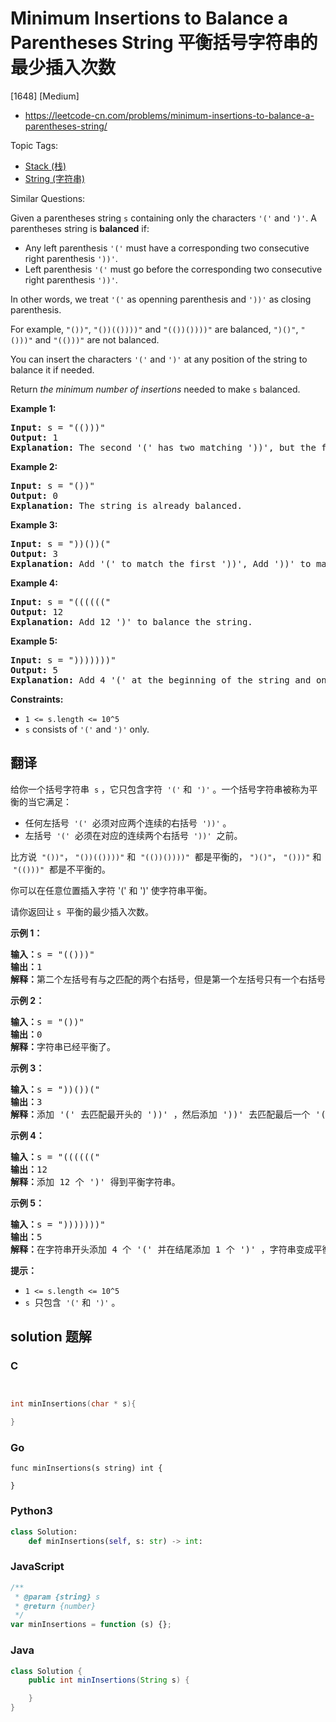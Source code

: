 # Minimum Insertions to Balance a Parentheses String 平衡括号字符串的最少插入次数

[1648] [Medium]

- https://leetcode-cn.com/problems/minimum-insertions-to-balance-a-parentheses-string/

Topic Tags:

- [Stack (栈)](https://leetcode-cn.com/tag/stack/)
- [String (字符串)](https://leetcode-cn.com/tag/string/)

Similar Questions:

Given a parentheses string `s` containing only the characters `'('` and `')'`. A parentheses string is **balanced** if:

- Any left parenthesis `'('` must have a corresponding two consecutive right parenthesis `'))'`.
- Left parenthesis `'('` must go before the corresponding two consecutive right parenthesis `'))'`.

In other words, we treat `'('` as openning parenthesis and `'))'` as closing parenthesis.

For example, `"())"`, `"())(())))"` and `"(())())))"` are balanced, `")()"`, `"()))"` and `"(()))"` are not balanced.

You can insert the characters `'('` and `')'` at any position of the string to balance it if needed.

Return _the minimum number of insertions_ needed to make `s` balanced.

**Example 1:**

<pre><strong>Input:</strong> s = "(()))"
<strong>Output:</strong> 1
<strong>Explanation:</strong> The second '(' has two matching '))', but the first '(' has only ')' matching. We need to to add one more ')' at the end of the string to be "(())))" which is balanced.
</pre>

**Example 2:**

<pre><strong>Input:</strong> s = "())"
<strong>Output:</strong> 0
<strong>Explanation:</strong> The string is already balanced.
</pre>

**Example 3:**

<pre><strong>Input:</strong> s = "))())("
<strong>Output:</strong> 3
<strong>Explanation:</strong> Add '(' to match the first '))', Add '))' to match the last '('.
</pre>

**Example 4:**

<pre><strong>Input:</strong> s = "(((((("
<strong>Output:</strong> 12
<strong>Explanation:</strong> Add 12 ')' to balance the string.
</pre>

**Example 5:**

<pre><strong>Input:</strong> s = ")))))))"
<strong>Output:</strong> 5
<strong>Explanation:</strong> Add 4 '(' at the beginning of the string and one ')' at the end. The string becomes "(((())))))))".
</pre>

**Constraints:**

- `1 <= s.length <= 10^5`
- `s` consists of `'('` and `')'` only.

## 翻译

给你一个括号字符串  `s` ，它只包含字符  `'('` 和  `')'` 。一个括号字符串被称为平衡的当它满足：

- 任何左括号  `'('`  必须对应两个连续的右括号  `'))'` 。
- 左括号  `'('`  必须在对应的连续两个右括号  `'))'`  之前。

比方说  `"())"`， `"())(())))"` 和  `"(())())))"`  都是平衡的， `")()"`， `"()))"` 和  `"(()))"`  都是不平衡的。

你可以在任意位置插入字符 '(' 和 ')' 使字符串平衡。

请你返回让 `s`  平衡的最少插入次数。

**示例 1：**

<pre><strong>输入：</strong>s = "(()))"
<strong>输出：</strong>1
<strong>解释：</strong>第二个左括号有与之匹配的两个右括号，但是第一个左括号只有一个右括号。我们需要在字符串结尾额外增加一个 ')' 使字符串变成平衡字符串 "(())))" 。
</pre>

**示例 2：**

<pre><strong>输入：</strong>s = "())"
<strong>输出：</strong>0
<strong>解释：</strong>字符串已经平衡了。
</pre>

**示例 3：**

<pre><strong>输入：</strong>s = "))())("
<strong>输出：</strong>3
<strong>解释：</strong>添加 '(' 去匹配最开头的 '))' ，然后添加 '))' 去匹配最后一个 '(' 。
</pre>

**示例 4：**

<pre><strong>输入：</strong>s = "(((((("
<strong>输出：</strong>12
<strong>解释：</strong>添加 12 个 ')' 得到平衡字符串。
</pre>

**示例 5：**

<pre><strong>输入：</strong>s = ")))))))"
<strong>输出：</strong>5
<strong>解释：</strong>在字符串开头添加 4 个 '(' 并在结尾添加 1 个 ')' ，字符串变成平衡字符串 "(((())))))))" 。
</pre>

**提示：**

- `1 <= s.length <= 10^5`
- `s`  只包含  `'('` 和  `')'` 。

## solution 题解

### C

```c


int minInsertions(char * s){

}
```

### Go

```golang
func minInsertions(s string) int {

}
```

### Python3

```python
class Solution:
    def minInsertions(self, s: str) -> int:
```

### JavaScript

```javascript
/**
 * @param {string} s
 * @return {number}
 */
var minInsertions = function (s) {};
```

### Java

```java
class Solution {
    public int minInsertions(String s) {

    }
}
```
